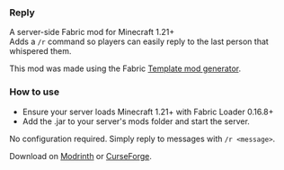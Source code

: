 ### Reply 
A server-side Fabric mod for Minecraft 1.21+ \
Adds a `/r` command so players can easily reply to the last person that whispered them.

This mod was made using the Fabric [Template mod generator](https://fabricmc.net/develop/template/).

### How to use 
- Ensure your server loads Minecraft 1.21+ with Fabric Loader 0.16.8+
- Add the .jar to your server's mods folder and start the server.

No configuration required. Simply reply to messages with `/r <message>`.

Download on [Modrinth](https://modrinth.com/mod/reply) or [CurseForge](https://www.curseforge.com/minecraft/mc-mods/reply).